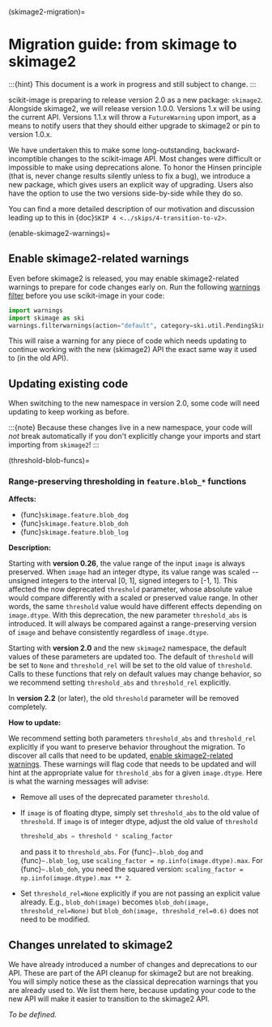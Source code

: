 (skimage2-migration)=

# Migration guide: from skimage to skimage2

:::{hint}
This document is a work in progress and still subject to change.
:::

scikit-image is preparing to release version 2.0 as a new package: `skimage2`.
Alongside skimage2, we will release version 1.0.0. Versions 1.x will be using the current API.
Versions 1.1.x will throw a `FutureWarning` upon import, as a means to notify users that
they should either upgrade to skimage2 or pin to version 1.0.x.

We have undertaken this to make some long-outstanding, backward-incomptible changes to the scikit-image API.
Most changes were difficult or impossible to make using deprecations alone.
To honor the Hinsen principle (that is, never change results silently unless to fix a bug), we introduce a new package, which gives users an explicit way of upgrading.
Users also have the option to use the two versions side-by-side while they do so.

You can find a more detailed description of our motivation and discussion leading up to this in {doc}`SKIP 4 <../skips/4-transition-to-v2>`.

(enable-skimage2-warnings)=

## Enable skimage2-related warnings

Even before skimage2 is released, you may enable skimage2-related warnings to prepare for code changes early on.
Run the following [warnings filter](https://docs.python.org/3/library/warnings.html#the-warnings-filter) before you use scikit-image in your code:

```python
import warnings
import skimage as ski
warnings.filterwarnings(action="default", category=ski.util.PendingSkimage2Change)
```

This will raise a warning for any piece of code which needs updating to continue working with the new (skimage2) API the exact same way it used to (in the old API).

## Updating existing code

When switching to the new namespace in version 2.0, some code will need updating to keep working as before.

:::{note}
Because these changes live in a new namespace, your code will _not_ break automatically if you don't explicitly change your imports and start importing from `skimage2`!
:::

(threshold-blob-funcs)=

### Range-preserving thresholding in `feature.blob_*` functions

**Affects:**

- {func}`skimage.feature.blob_dog`
- {func}`skimage.feature.blob_doh`
- {func}`skimage.feature.blob_log`

**Description:**

Starting with **version 0.26**, the value range of the input `image` is always preserved.
When `image` had an integer dtype, its value range was scaled -- unsigned integers to the interval [0, 1], signed integers to [-1, 1].
This affected the now deprecated `threshold` parameter, whose absolute value would compare differently with a scaled or preserved value range.
In other words, the same `threshold` value would have different effects depending on `image.dtype`.
With this deprecation, the new parameter `threshold_abs` is introduced.
It will always be compared against a range-preserving version of `image` and behave consistently regardless of `image.dtype`.

Starting with **version 2.0** and the new `skimage2` namespace, the default values of these parameters are updated too.
The default of `threshold` will be set to `None` and `threshold_rel` will be set to the old value of `threshold`.
Calls to these functions that rely on default values may change behavior, so we recommend setting `threshold_abs` and `threshold_rel` explicitly.

In **version 2.2** (or later), the old `threshold` parameter will be removed completely.

**How to update:**

We recommend setting both parameters `threshold_abs` and `threshold_rel` explicitly if you want to preserve behavior throughout the migration.
To discover all calls that need to be updated, [enable skimage2-related warnings](#enable-skimage2-warnings).
These warnings will flag code that needs to be updated and will hint at the appropriate value for `threshold_abs` for a given `image.dtype`.
Here is what the warning messages will advise:

- Remove all uses of the deprecated parameter `threshold`.

- If `image` is of floating dtype, simply set `threshold_abs` to the old value of `threshold`.
  If `image` is of integer dtype, adjust the old value of `threshold`

  ```python
  threshold_abs = threshold * scaling_factor
  ```

  and pass it to `threshold_abs`.
  For {func}`~.blob_dog` and {func}`~.blob_log`, use `scaling_factor = np.iinfo(image.dtype).max`.
  For {func}`~.blob_doh`, you need the squared version: `scaling_factor = np.iinfo(image.dtype).max ** 2`.

- Set `threshold_rel=None` explicitly if you are not passing an explicit value already.
  E.g., `blob_doh(image)` becomes `blob_doh(image, threshold_rel=None)` but `blob_doh(image, threshold_rel=0.6)` does not need to be modified.

## Changes unrelated to skimage2

We have already introduced a number of changes and deprecations to our API.
These are part of the API cleanup for skimage2 but are not breaking.
You will simply notice these as the classical deprecation warnings that you are already used to.
We list them here, because updating your code to the new API will make it easier to transition to the skimage2 API.

_To be defined._
